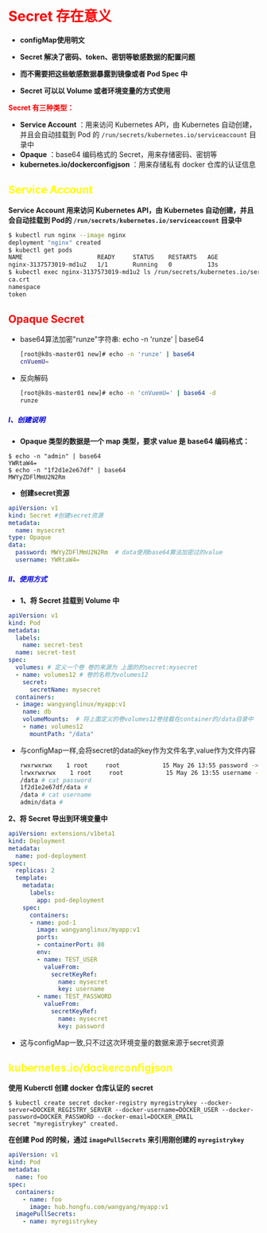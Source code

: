 # <font color = 'red'>Secret 存在意义</font>

- **configMap使用明文**

- **Secret 解决了密码、token、密钥等敏感数据的配置问题**
- **而不需要把这些敏感数据暴露到镜像或者 Pod Spec 中**
- **Secret 可以以 Volume 或者环境变量的方式使用**



<font color = 'red'>**Secret 有三种类型：**</font>

- **Service Account** ：用来访问 Kubernetes API，由 Kubernetes 自动创建，并且会自动挂载到 Pod 的 `/run/secrets/kubernetes.io/serviceaccount` 目录中
- **Opaque** ：base64 编码格式的 Secret，用来存储密码、密钥等
- **kubernetes.io/dockerconfigjson** ：用来存储私有 docker 仓库的认证信息



## <font color = 'YELLOW'>Service Account</font>

**Service Account 用来访问 Kubernetes API，由 Kubernetes 自动创建，并且会自动挂载到 Pod的 `/run/secrets/kubernetes.io/serviceaccount` 目录中**

```sh
$ kubectl run nginx --image nginx
deployment "nginx" created
$ kubectl get pods
NAME                     READY     STATUS    RESTARTS   AGE
nginx-3137573019-md1u2   1/1       Running   0          13s
$ kubectl exec nginx-3137573019-md1u2 ls /run/secrets/kubernetes.io/serviceaccount
ca.crt
namespace
token
```



## <font color = 'red'>Opaque Secret</font>

- base64算法加密"runze"字符串: echo -n 'runze' | base64

  ```bash
  [root@k8s-master01 new]# echo -n 'runze' | base64
  cnVuemU=
  ```

- 反向解码

  ```bash
  [root@k8s-master01 new]# echo -n 'cnVuemU=' | base64 -d
  runze
  ```

  

##### <font color = 'puple'>Ⅰ、创建说明</font>

- **Opaque 类型的数据是一个 map 类型，要求 value 是 base64 编码格式：**

```shell
$ echo -n "admin" | base64
YWRtaW4=
$ echo -n "1f2d1e2e67df" | base64
MWYyZDFlMmU2N2Rm
```

- **创建secret资源**

```yaml
apiVersion: v1
kind: Secret #创建secret资源
metadata:
  name: mysecret
type: Opaque
data:
  password: MWYyZDFlMmU2N2Rm  # data使用base64算法加密过的value
  username: YWRtaW4=
```



##### <font color = 'puple'>Ⅱ、使用方式</font>

- **1、将 Secret 挂载到 Volume 中**

```yaml
apiVersion: v1
kind: Pod
metadata:
  labels:
    name: secret-test
  name: secret-test
spec:
  volumes: # 定义一个卷 卷的来源为 上面的的secret:mysecret
  - name: volumes12 # 卷的名称为volumes12
    secret:
      secretName: mysecret
  containers:
  - image: wangyanglinux/myapp:v1
    name: db
    volumeMounts:  # 将上面定义的卷volumes12卷挂载在container的/data目录中
    - name: volumes12
      mountPath: "/data"
```

- 与configMap一样,会将secret的data的key作为文件名字,value作为文件内容

  ```BASH
  rwxrwxrwx    1 root     root            15 May 26 13:55 password -> ..data/password
  lrwxrwxrwx    1 root     root            15 May 26 13:55 username -> ..data/username
  /data # cat password 
  1f2d1e2e67df/data # 
  /data # cat username 
  admin/data # 
  
  ```

**2、将 Secret 导出到环境变量中**

```yaml
apiVersion: extensions/v1beta1
kind: Deployment
metadata:
  name: pod-deployment
spec:
  replicas: 2
  template:
    metadata:
      labels:
        app: pod-deployment
    spec:
      containers:
      - name: pod-1
        image: wangyanglinux/myapp:v1
        ports:
        - containerPort: 80
        env:
        - name: TEST_USER
          valueFrom:
            secretKeyRef:
              name: mysecret
              key: username
        - name: TEST_PASSWORD
          valueFrom:
            secretKeyRef:
              name: mysecret
              key: password
```

- 这与configMap一致,只不过这次环境变量的数据来源于secret资源

## <font color ='yellow'>kubernetes.io/dockerconfigjson</font>

**使用 Kuberctl 创建 docker 仓库认证的 secret**

```shell
$ kubectl create secret docker-registry myregistrykey --docker-server=DOCKER_REGISTRY_SERVER --docker-username=DOCKER_USER --docker-password=DOCKER_PASSWORD --docker-email=DOCKER_EMAIL
secret "myregistrykey" created.
```

**在创建 Pod 的时候，通过 `imagePullSecrets` 来引用刚创建的 `myregistrykey`**

```yaml
apiVersion: v1
kind: Pod
metadata:
  name: foo
spec:
  containers:
    - name: foo
      image: hub.hongfu.com/wangyang/myapp:v1
  imagePullSecrets:
    - name: myregistrykey
```
